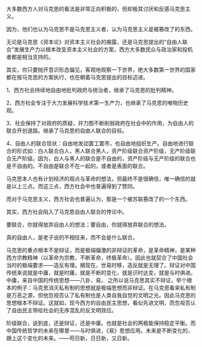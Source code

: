 大多数西方人对马克思的看法是非常正向积极的，但却极其讨厌和反感马克思主义。

因为，他们也认为马克思不是马克思主义者，认为马克思主义是被篡改了的东西。

无论是马克思《资本论》对资本主义社会的揭露，还是马克思提出的“自由人联合”发展生产力以根本改变资本主义社会的方案，西方大多数民众与政治家和投机者都是相当支持的。

其实，你只要抛开意识形态偏见，客观地观察一下世界，绝大多数第一世界的国家都在按马克思的方案执行，也在朝着马克思提出的目标迈进。

1、西方社会持续地自由地批判政府与统治者，继承了马克思的批判精神。

2、西方社会专注于大力发展科学技术第一生产力，也继承了马克思的唯物历史观。

3、社会保持了对政府的质疑，并力图不断削弱政府在社会中的作用，为自由人的联合开创道路。继承了马克思的自由人联合的目标。

4、自由人的联合现状：自由地发动罢工罢市，也自由地组织生产。自由地进行联合的形式如：白人联合白人，黑人联合黑人，资产阶级联合资产阶级，无产阶级联合无产阶级。因为，白人与黑人的联合是不自由的，资产阶级与无产阶级的联合也是不自由的。不自由是联合不在一起的，或者是表面的联合。

马克思本人也有计划经济的观点与革命的想法，但最终不是很确信，唯一确信的就是以上三点。而这三点，西方社会中也普遍得到了赞同。

而对于马克思主义，西方社会也普遍认为，那是一个被苏联篡改了的一个东西。

其实，西方社会陷入了马克思自由人联合的悖论中。

要联合，你就得放弃自由人的想法；要自由，你就得放弃联合的想法。

真的自由人，是老子说的不相往来，而不会是什么联合。

马克思的重点根本不是辩证，而是极端偏激的非辩证的革命，是革命精神，是某种西方宗教精神（以革命为宗教，不断革命，终极革命）。因此也就契合了中国社会当时的极端要求——造反有理。搁现在，世易时移，造反就是无理了。辩证对中国传统来说就是中庸，就是时庸，就是不断的变化，就是识时达变，就是与时俱进。中庸，来自中国的传统思想——八卦，易。
之所以说马克思其实不辩证，举个根本的例子：马克思消灭私有制的思想就是极端思想而非辩证。在马克思看来私有制是万恶之源，但他忽视否认了私有制也是人类自我自觉的文明之光。因此马克思的思想根本不辩证。这就如，现今西方的自由民主思想，看似先进文明，而忽视否认了自由民主带给社会的无序混乱的反文明效应。

阶级联合，说到底，还是辩证，还是中庸。也就是社会的两极能保持稳定平衡。而中国传统哲学的未来在哪里——与时俱进，《易》思想应用。未来是不断变化的，跟上这个变化的未来。——苟日新，日日新，又日新。
